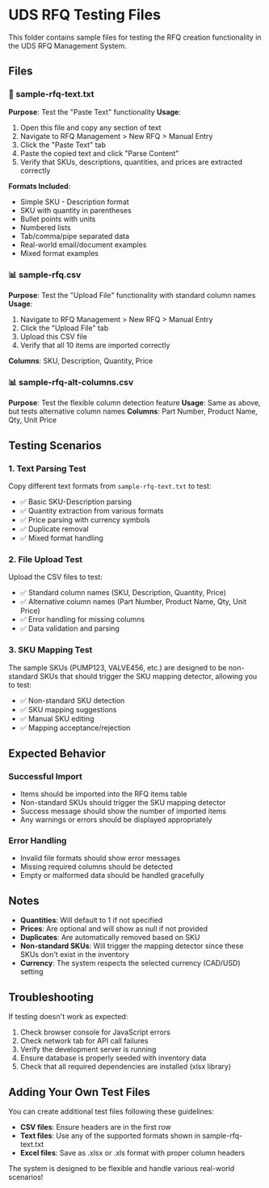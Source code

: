 # UDS RFQ Testing Files

This folder contains sample files for testing the RFQ creation functionality in the UDS RFQ Management System.

## Files

### 📄 sample-rfq-text.txt
**Purpose**: Test the "Paste Text" functionality
**Usage**: 
1. Open this file and copy any section of text
2. Navigate to RFQ Management > New RFQ > Manual Entry
3. Click the "Paste Text" tab
4. Paste the copied text and click "Parse Content"
5. Verify that SKUs, descriptions, quantities, and prices are extracted correctly

**Formats Included**:
- Simple SKU - Description format
- SKU with quantity in parentheses
- Bullet points with units
- Numbered lists
- Tab/comma/pipe separated data
- Real-world email/document examples
- Mixed format examples

### 📊 sample-rfq.csv
**Purpose**: Test the "Upload File" functionality with standard column names
**Usage**:
1. Navigate to RFQ Management > New RFQ > Manual Entry
2. Click the "Upload File" tab
3. Upload this CSV file
4. Verify that all 10 items are imported correctly

**Columns**: SKU, Description, Quantity, Price

### 📊 sample-rfq-alt-columns.csv
**Purpose**: Test the flexible column detection feature
**Usage**: Same as above, but tests alternative column names
**Columns**: Part Number, Product Name, Qty, Unit Price

## Testing Scenarios

### 1. Text Parsing Test
Copy different text formats from `sample-rfq-text.txt` to test:
- ✅ Basic SKU-Description parsing
- ✅ Quantity extraction from various formats
- ✅ Price parsing with currency symbols
- ✅ Duplicate removal
- ✅ Mixed format handling

### 2. File Upload Test
Upload the CSV files to test:
- ✅ Standard column names (SKU, Description, Quantity, Price)
- ✅ Alternative column names (Part Number, Product Name, Qty, Unit Price)
- ✅ Error handling for missing columns
- ✅ Data validation and parsing

### 3. SKU Mapping Test
The sample SKUs (PUMP123, VALVE456, etc.) are designed to be non-standard SKUs that should trigger the SKU mapping detector, allowing you to test:
- ✅ Non-standard SKU detection
- ✅ SKU mapping suggestions
- ✅ Manual SKU editing
- ✅ Mapping acceptance/rejection

## Expected Behavior

### Successful Import
- Items should be imported into the RFQ items table
- Non-standard SKUs should trigger the SKU mapping detector
- Success message should show the number of imported items
- Any warnings or errors should be displayed appropriately

### Error Handling
- Invalid file formats should show error messages
- Missing required columns should be detected
- Empty or malformed data should be handled gracefully

## Notes

- **Quantities**: Will default to 1 if not specified
- **Prices**: Are optional and will show as null if not provided
- **Duplicates**: Are automatically removed based on SKU
- **Non-standard SKUs**: Will trigger the mapping detector since these SKUs don't exist in the inventory
- **Currency**: The system respects the selected currency (CAD/USD) setting

## Troubleshooting

If testing doesn't work as expected:
1. Check browser console for JavaScript errors
2. Check network tab for API call failures
3. Verify the development server is running
4. Ensure database is properly seeded with inventory data
5. Check that all required dependencies are installed (xlsx library)

## Adding Your Own Test Files

You can create additional test files following these guidelines:
- **CSV files**: Ensure headers are in the first row
- **Text files**: Use any of the supported formats shown in sample-rfq-text.txt
- **Excel files**: Save as .xlsx or .xls format with proper column headers

The system is designed to be flexible and handle various real-world scenarios! 